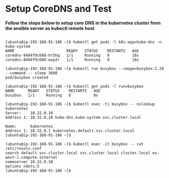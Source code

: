 

# Setup CoreDNS and Test

**Follow the steps below to setup core DNS in the kubernetes cluster from the ansible server as kubectl remote host**


```[ubuntu@ip-192-168-91-186 ~]$ kubectl apply -f https://storage.googleapis.com/kubernetes-the-hard-way/coredns-1.8.yaml

[ubuntu@ip-192-168-91-186 ~]$ kubectl get pods -l k8s-app=kube-dns -n kube-system
NAME                       READY   STATUS    RESTARTS   AGE
coredns-8494f9c688-hr5hq   1/1     Running   0          18s
coredns-8494f9c688-wxp2r   1/1     Running   0          18s

[ubuntu@ip-192-168-91-186 ~]$ kubectl run busybox --image=busybox:1.28 --command -- sleep 3600
pod/busybox created

[ubuntu@ip-192-168-91-186 ~]$ kubectl get pods -l run=busybox
NAME      READY   STATUS    RESTARTS   AGE
busybox   1/1     Running   0          8s

[ubuntu@ip-192-168-91-186 ~]$ kubectl exec -ti busybox -- nslookup kubernetes
Server:    10.32.0.10
Address 1: 10.32.0.10 kube-dns.kube-system.svc.cluster.local

Name:      kubernetes
Address 1: 10.32.0.1 kubernetes.default.svc.cluster.local
[ubuntu@ip-192-168-91-186 ~]$ 

[ubuntu@ip-192-168-91-186 ~]$ kubectl exec -it busybox -- cat /etc/resolv.conf
search default.svc.cluster.local svc.cluster.local cluster.local eu-west-1.compute.internal
nameserver 10.32.0.10
options ndots:5
[ubuntu@ip-192-168-91-186 ~]$ 

```